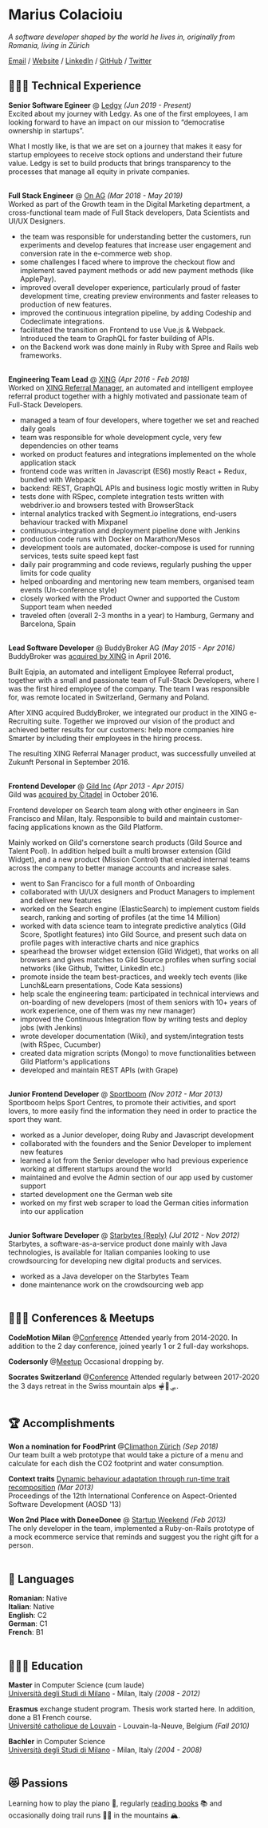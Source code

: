 # Marius Colacioiu

_A software developer shaped by the world he lives in, originally from Romania, living in Zürich_ <br>

[Email](mailto:hello@colmarius.net) / [Website](https://colmarius.net/) / [LinkedIn](https://www.linkedin.com/in/mariuscolacioiu/) / [GitHub](https://github.com/colmarius/) / [Twitter](https://twitter.com/colmarius/)

## 👨🏻‍💻 Technical Experience

**Senior Software Egineer** @ [Ledgy](https://ledgy.com/) _(Jun 2019 - Present)_ <br>
Excited about my journey with Ledgy. As one of the first employees, I am looking forward to have an impact on our mission to “democratise ownership in startups”.

What I mostly like, is that we are set on a journey that makes it easy for startup employees to receive stock options and understand their future value. Ledgy is set to build products that brings transparency to the processes that manage all equity in private companies.
<br><br>

**Full Stack Engineer** @ [On AG](https://www.on-running.com/) _(Mar 2018 - May 2019)_ <br>
Worked as part of the Growth team in the Digital Marketing department, a cross-functional team made of Full Stack developers, Data Scientists and UI/UX Designers.

* the team was responsible for understanding better the customers, run experiments and develop features that increase user engagement and conversion rate in the e-commerce web shop.
* some challenges I faced where to improve the checkout flow and implement saved payment methods or add new payment methods (like ApplePay).
* improved overall developer experience, particularly proud of faster development time, creating preview environments and faster releases to production of new features.
* improved the continuous integration pipeline, by adding Codeship and Codeclimate integrations.
* facilitated the transition on Frontend to use Vue.js & Webpack. Introduced the team to GraphQL for faster building of APIs.
* on the Backend work was done mainly in Ruby with Spree and Rails web frameworks.
<br><br>

**Engineering Team Lead** @ [XING](https://www.xing.com/) _(Apr 2016 - Feb 2018)_ <br>
Worked on [XING Referral Manager](https://recruiting.xing.com/en/products-solutions/products/xing-referralmanager), an automated and intelligent employee referral product together with a highly motivated and passionate team of Full-Stack Developers.

* managed a team of four developers, where together we set and reached daily goals
* team was responsible for whole development cycle, very few dependencies on other teams
* worked on product features and integrations implemented on the whole application stack
* frontend code was written in Javascript (ES6) mostly React + Redux, bundled with Webpack
* backend: REST, GraphQL APIs and  business logic mostly written in Ruby
* tests done with RSpec, complete integration tests written with webdriver.io and browsers tested with BrowserStack
* internal analytics tracked with Segment.io integrations, end-users behaviour tracked with Mixpanel
* continuous-integration and deployment pipeline done with Jenkins
* production code runs with Docker on Marathon/Mesos
* development tools are automated, docker-compose is used for running services, tests suite speed kept fast
* daily pair programming and code reviews, regularly pushing the upper limits for code quality
* helped onboarding and mentoring new team members, organised team events (Un-conference style)
* closely worked with the Product Owner and supported the Custom Support team when needed
* traveled often (overall 2-3 months in a year) to Hamburg, Germany and Barcelona, Spain
<br><br>

**Lead Software Developer** @ BuddyBroker AG _(May 2015 - Apr 2016)_ <br>
BuddyBroker was [acquired by XING](https://www.it-markt.ch/news/2016-04-14/xing-kauft-buddybrokerhttps://ledgy.com/) in April 2016.

Built Eqipia, an automated and intelligent Employee Referral product, together with a small and passionate team of Full-Stack Developers, where I was the first hired employee of the company. The team I was responsible for, was remote located in Switzerland, Germany and Poland.

After XING acquired BuddyBroker, we integrated our product in the XING e-Recruiting suite. Together we improved our vision of the product and achieved better results for our customers: help more companies hire Smarter by including their employees in the hiring process.

The resulting XING Referral Manager product, was successfully unveiled at Zukunft Personal in September 2016.
<br><br>

**Frontend Developer** @ [Gild Inc](https://www.crunchbase.com/organization/gild) _(Apr 2013 - Apr 2015)_ <br>
Gild was [acquired by Citadel](https://www.crunchbase.com/acquisition/citadel-acquires-gild--b47f07a1) in October 2016.

Frontend developer on Search team along with other engineers in San Francisco and Milan, Italy. Responsible to build and maintain customer-facing applications known as the Gild Platform.

Mainly worked on Gild's cornerstone search products (Gild Source and Talent Pool). In addition helped built a multi browser extension (Gild Widget), and a new product (Mission Control) that enabled internal teams across the company to better manage accounts and increase sales.

* went to San Francisco for a full month of Onboarding
* collaborated with UI/UX designers and Product Managers to implement and deliver new features
* worked on the Search engine (ElasticSearch) to implement custom fields search, ranking and sorting of profiles (at the time 14 Million)
* worked with data science team to integrate predictive analytics (Gild Score, Spotlight features) into Gild Source, and present such data on profile pages with interactive charts and nice graphics 
* spearhead the browser widget extension (Gild Widget), that works on all browsers and gives matches to Gild Source profiles when surfing social networks (like Github, Twitter, LinkedIn etc.)
* promote inside the team best-practices, and weekly tech events (like Lunch&Learn presentations, Code Kata sessions)
* help scale the engineering team: participated in technical interviews and on-boarding of new developers (most of them seniors with 10+ years of work experience, one of them was my new manager)
* improved the Continuous Integration flow by writing tests and deploy jobs (with Jenkins)
* wrote developer documentation (Wiki), and system/integration tests (with RSpec, Cucumber)
* created data migration scripts (Mongo) to move functionalities between Gild Platform's applications
* developed and maintain REST APIs (with Grape)
<br><br>

**Junior Frontend Developer** @ [Sportboom](https://www.sportboom.it/) _(Nov 2012 - Mar 2013)_ <br>
Sportboom helps Sport Centres, to promote their activities, and sport lovers, to more easily find the information they need in order to practice the sport they want.

* worked as a Junior developer, doing Ruby and Javascript development
* collaborated with the founders and the Senior Developer to implement new features
* learned a lot from the Senior developer who had previous experience working at different startups around the world
* maintained and evolve the Admin section of our app used by customer support
* started development one the German web site
* worked on my first web scraper to load the German cities information into our application
<br><br>

**Junior Software Developer** @ [Starbytes (Reply)](https://www.starbytes.it/) _(Jul 2012 - Nov 2012)_ <br>
Starbytes, a software-as-a-service product done mainly with Java technologies, is available for Italian companies looking to use crowdsourcing for developing new digital products and services.

* worked as a Java developer on the Starbytes Team
* done maintenance work on the crowdsourcing web app
<br><br>

## 🧑🏻‍🏫 Conferences & Meetups

**CodeMotion Milan** @[Conference](https://events.codemotion.com/) Attended yearly from 2014-2020. In addition to the 2 day conference, joined yearly 1 or 2 full-day workshops.

**Codersonly** @[Meetup](https://codersonly.org/) Occasional dropping by.

**Socrates Switzerland** @[Conference](https://socrates-ch.org/) Attended regularly between 2017-2020 the 3 days retreat in the Swiss mountain alps 🫕🧀🛷.
<br><br>

## 🏆 Accomplishments

**Won a nomination for FoodPrint** @[Climathon Zürich](https://dach.climate-kic.org/news/climathon-zuerich-24-stunden-fuer-den-klimaschutz/) _(Sep 2018)_<br>
Our team built a web prototype that would take a picture of a menu and calculate for each dish the CO2 footprint and water consumption.

**Context traits** [Dynamic behaviour adaptation through run-time trait recomposition](https://released.info.ucl.ac.be/Publications/ContextTraitsDynamicBehaviourAdaptationThroughRun-TimeTraitRecomposition) _(Mar 2013)_<br>
Proceedings of the 12th International Conference on Aspect-Oriented Software Development (AOSD '13)

**Won 2nd Place with DoneeDonee** @ [Startup Weekend](https://www.startupbusiness.it/amazing-startup-weekend-all-are-winners-2/77326/) _(Feb 2013)_<br>
The only developer in the team, implemented a Ruby-on-Rails prototype of a mock ecommerce service that reminds and suggest you the right gift for a person.
<br><br>

## 💬 Languages

**Romanian**: Native <br>
**Italian**: Native <br>
**English**: C2 <br>
**German**: C1 <br>
**French**: B1 <br>
<br>

## 👨🏻‍🎓 Education

**Master** in Computer Science (cum laude)<br>
[Università degli Studi di Milano](https://www.unimi.it/en/) - Milan, Italy _(2008 - 2012)_

**Erasmus** exchange student program. Thesis work started here. In addition, done a B1 French course.<br>
[Université catholique de Louvain](https://uclouvain.be/en/) - Louvain-la-Neuve, Belgium _(Fall 2010)_

**Bachler** in Computer Science<br>
[Università degli Studi di Milano](https://www.unimi.it/en/) - Milan, Italy _(2004 - 2008)_
<br><br>

## 😻 Passions

Learning how to play the piano 🎹, regularly [reading books](https://www.goodreads.com/user/show/5173202-marius-colacioiu) 📚 and occasionally doing trail runs 🏃🏻 in the mountains 🏔.
